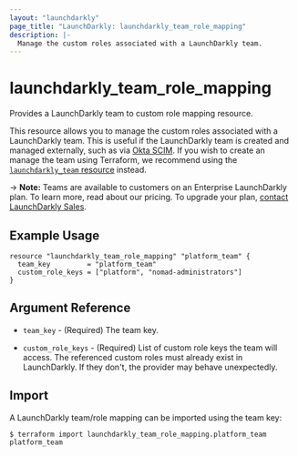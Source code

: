 ```yaml
---
layout: "launchdarkly"
page_title: "LaunchDarkly: launchdarkly_team_role_mapping"
description: |-
  Manage the custom roles associated with a LaunchDarkly team.
---
```


# launchdarkly_team_role_mapping

Provides a LaunchDarkly team to custom role mapping resource.

This resource allows you to manage the custom roles associated with a LaunchDarkly team. This is useful if the LaunchDarkly team is created and managed externally, such as via [Okta SCIM](https://docs.launchdarkly.com/home/account-security/okta/#using-okta-to-manage-launchdarkly-teams-with-scim). If you wish to create an manage the team using Terraform, we recommend using the [`launchdarkly_team` resource](https://registry.terraform.io/providers/launchdarkly/launchdarkly/latest/docs/resources/team) instead.

-> **Note:** Teams are available to customers on an Enterprise LaunchDarkly plan. To learn more, read about our pricing. To upgrade your plan, [contact LaunchDarkly Sales](https://launchdarkly.com/contact-sales/).

## Example Usage

```hcl
resource "launchdarkly_team_role_mapping" "platform_team" {
  team_key         = "platform_team"
  custom_role_keys = ["platform", "nomad-administrators"]
}
```

## Argument Reference

- `team_key` - (Required) The team key.

- `custom_role_keys` - (Required) List of custom role keys the team will access. The referenced custom roles must already exist in LaunchDarkly. If they don't, the provider may behave unexpectedly.

## Import

A LaunchDarkly team/role mapping can be imported using the team key:

```
$ terraform import launchdarkly_team_role_mapping.platform_team platform_team
```
